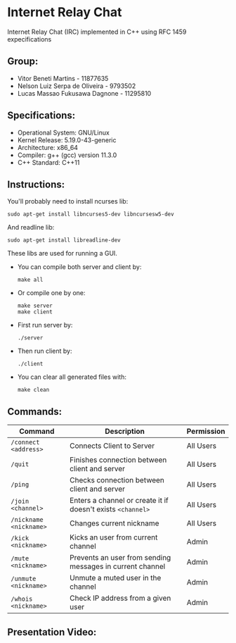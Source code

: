 # Internet Relay Chat 

Internet Relay Chat (IRC) implemented in C++ using RFC 1459 expecifications

## Group:
- Vitor Beneti Martins - 11877635
- Nelson Luiz Serpa de Oliveira - 9793502
- Lucas Massao Fukusawa Dagnone - 11295810

## Specifications:

- Operational System: GNU/Linux
- Kernel Release: 5.19.0-43-generic
- Architecture: x86_64
- Compiler: g++ (gcc) version 11.3.0 
- C++ Standard: C++11

## Instructions:
You'll probably need to install ncurses lib:
```
sudo apt-get install libncurses5-dev libncursesw5-dev
```
And readline lib:
```
sudo apt-get install libreadline-dev 
```
These libs are used for running a GUI.
  - You can compile both server and client by:
      ```
      make all
      ```
 - Or compile one by one:
    ```
    make server
    make client
    ```
		
  - First run server by:
      ```
      ./server
      ```
  - Then run client by:
      ```
      ./client
      ```
  - You can clear all generated files with:
      ```
      make clean
      ```

## Commands:
|**Command**|**Description**|**Permission**|
|-----------|-------------|-------------|
|`/connect <address>`|Connects Client to Server|All Users|
|`/quit`|Finishes connection between client and server|All Users|
|`/ping`|Checks connection between client and server|All Users|
|`/join <channel>`|Enters a channel or create it if doesn't exists `<channel>`|All Users|
|`/nickname <nickname>`|Changes current nickname|All Users|
|`/kick <nickname>`|Kicks an user from current channel|Admin|
|`/mute <nickname>`|Prevents an user from sending messages in current channel|Admin|
|`/unmute <nickname>`|Unmute a muted user in the channel|Admin|
|`/whois <nickname>`|Check IP address from a given user|Admin|

## Presentation Video:
    
